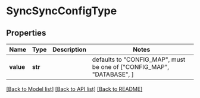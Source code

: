 # SyncSyncConfigType


## Properties
Name | Type | Description | Notes
------------ | ------------- | ------------- | -------------
**value** | **str** |  | defaults to "CONFIG_MAP",  must be one of ["CONFIG_MAP", "DATABASE", ]

[[Back to Model list]](../README.md#documentation-for-models) [[Back to API list]](../README.md#documentation-for-api-endpoints) [[Back to README]](../README.md)


